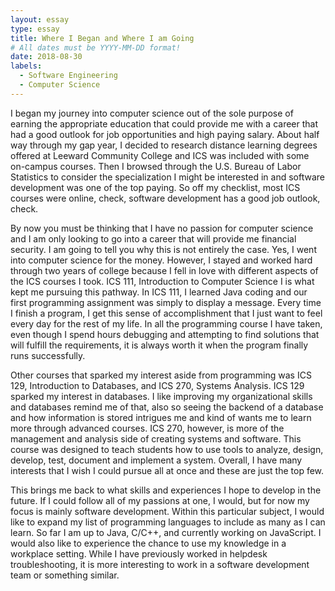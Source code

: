 ```yaml
---
layout: essay
type: essay
title: Where I Began and Where I am Going
# All dates must be YYYY-MM-DD format!
date: 2018-08-30
labels:
  - Software Engineering
  - Computer Science
---
```


I began my journey into computer science out of the sole purpose of earning the appropriate education that could provide me with a career that had a good outlook for job opportunities and high paying salary. About half way through my gap year, I decided to research distance learning degrees offered at Leeward Community College and ICS was included with some on-campus courses. Then I browsed through the U.S. Bureau of Labor Statistics to consider the specialization I might be interested in and software development was one of the top paying. So off my checklist, most ICS courses were online, check, software development has a good job outlook, check.

By now you must be thinking that I have no passion for computer science and I am only looking to go into a career that will provide me financial security. I am going to tell you why this is not entirely the case. Yes, I went into computer science for the money. However, I stayed and worked hard through two years of college because I fell in love with different aspects of the ICS courses I took. ICS 111, Introduction to Computer Science I is what kept me pursuing this pathway. In ICS 111, I learned Java coding and our first programming assignment was simply to display a message. Every time I finish a program, I get this sense of accomplishment that I just want to feel every day for the rest of my life. In all the programming course I have taken, even though I spend hours debugging and attempting to find solutions that will fulfill the requirements, it is always worth it when the program finally runs successfully.

Other courses that sparked my interest aside from programming was ICS 129, Introduction to Databases, and ICS 270, Systems Analysis. ICS 129 sparked my interest in databases. I like improving my organizational skills and databases remind me of that, also so seeing the backend of a database and how information is stored intrigues me and kind of wants me to learn more through advanced courses. ICS 270, however, is more of the management and analysis side of creating systems and software. This course was designed to teach students how to use tools to analyze, design, develop, test, document and implement a system. Overall, I have many interests that I wish I could pursue all at once and these are just the top few.

This brings me back to what skills and experiences I hope to develop in the future. If I could follow all of my passions at one, I would, but for now my focus is mainly software development. Within this particular subject, I would like to expand my list of programming languages to include as many as I can learn. So far I am up to Java, C/C++, and currently working on JavaScript. I would also like to experience the chance to use my knowledge in a workplace setting. While I have previously worked in helpdesk troubleshooting, it is more interesting to work in a software development team or something similar.
